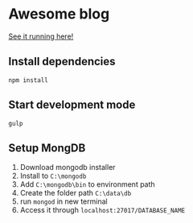 
# Awesome blog

[See it running here!](https://blog.alisd.io/)

## Install dependencies

`npm install`

## Start development mode

`gulp`

## Setup MongDB

1. Download mongodb installer
2. Install to `C:\mongodb`
3. Add `C:\mongodb\bin` to environment path
4. Create the folder path `C:\data\db`
4. run `mongod` in new terminal
5. Access it through `localhost:27017/DATABASE_NAME`
